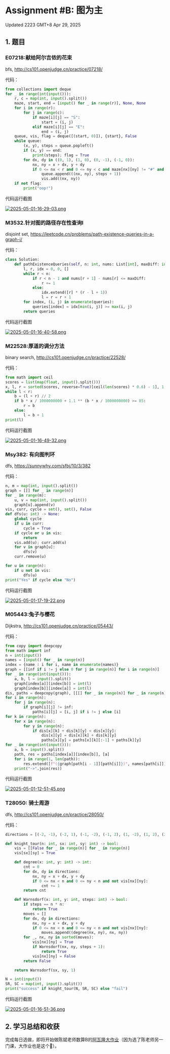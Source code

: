 # Assignment #B: 图为主

Updated 2223 GMT+8 Apr 29, 2025



## 1. 题目

### E07218:献给阿尔吉侬的花束

bfs, http://cs101.openjudge.cn/practice/07218/

代码：

```python
from collections import deque
for _ in range(int(input())):
    r, c = map(int, input().split())
    maze, start, end = [input() for _ in range(r)], None, None
    for i in range(r):
        for j in range(c):
            if maze[i][j] == "S":
                start = (i, j)
            elif maze[i][j] == "E":
                end = (i, j)
    queue, vis, flag = deque([(start, 0)]), {start}, False
    while queue:
        (x, y), steps = queue.popleft()
        if (x, y) == end:
            print(steps); flag = True
        for dx, dy in ((0, 1), (1, 0), (0, -1), (-1, 0)):
            nx, ny = x + dx, y + dy
            if 0 <= nx < r and 0 <= ny < c and maze[nx][ny] != "#" and (nx, ny) not in vis:
                queue.append(((nx, ny), steps + 1))
                vis.add((nx, ny))
    if not flag:
        print("oop!")
```



代码运行截图

[![2025-05-01-16-29-03.png](https://i.postimg.cc/8kWQN8ww/2025-05-01-16-29-03.png)](https://postimg.cc/NLgPkz3r)



### M3532.针对图的路径存在性查询I

disjoint set, https://leetcode.cn/problems/path-existence-queries-in-a-graph-i/

代码：

```python
class Solution:
    def pathExistenceQueries(self, n: int, nums: List[int], maxDiff: int, queries: List[List[int]]) -> List[bool]:
        l, r, idx = 0, 0, []
        while r < n:
            if r < n - 1 and nums[r + 1] - nums[r] <= maxDiff:
                r += 1
            else:
                idx.extend([r] * (r - l + 1))
                l = r = r + 1
        for index, (i, j) in enumerate(queries):
            queries[index] = idx[min(i, j)] >= max(i, j)
        return queries
```



代码运行截图

[![2025-05-01-16-40-58.png](https://i.postimg.cc/tCKs7HHT/2025-05-01-16-40-58.png)](https://postimg.cc/56m4kTyd)



### M22528:厚道的调分方法

binary search, http://cs101.openjudge.cn/practice/22528/

代码：

```python
from math import ceil
scores = list(map(float, input().split()))
x, l, r = sorted(scores, reverse=True)[ceil(len(scores) * 0.6) - 1], 1, 1000000000
while l < r:
    b = (l + r) // 2
    if b * x / 1000000000 + 1.1 ** (b * x / 1000000000) >= 85:
        r = b
    else:
        l = b + 1
print(l)
```



代码运行截图

[![2025-05-01-16-49-32.png](https://i.postimg.cc/3Ngxvkhx/2025-05-01-16-49-32.png)](https://postimg.cc/K38bXv46)



### Msy382: 有向图判环 

dfs, https://sunnywhy.com/sfbj/10/3/382

代码：

```python
n, m = map(int, input().split())
graph = [[] for _ in range(n)]
for _ in range(m):
    u, v = map(int, input().split())
    graph[u].append(v)
vis, curr, cycle = set(), set(), False
def dfs(u: int) -> None:
    global cycle
    if u in curr:
        cycle = True
    if cycle or u in vis:
        return
    vis.add(u); curr.add(u)
    for v in graph[u]:
        dfs(v)
    curr.remove(u)

for u in range(n):
    if u not in vis:
        dfs(u)
print("Yes" if cycle else "No")
```



代码运行截图

[![2025-05-01-17-19-22.png](https://i.postimg.cc/5tYgMJ1m/2025-05-01-17-19-22.png)](https://postimg.cc/t1bWhLs1)



### M05443:兔子与樱花

Dijkstra, http://cs101.openjudge.cn/practice/05443/

代码：

```python
from copy import deepcopy
from math import inf
n = int(input())
names = [input() for _ in range(n)]
index = {name : i for i, name in enumerate(names)}
graph = [[inf if i != j else 0 for j in range(n)] for i in range(n)]
for _ in range(int(input())):
    a, b, l = input().split()
    graph[index[a]][index[b]] = int(l)
    graph[index[b]][index[a]] = int(l)
dis, paths = deepcopy(graph), [[[] for _ in range(n)] for _ in range(n)]
for i in range(n):
    for j in range(n):
        if graph[i][j] != inf:
            paths[i][j] = [i, j] if i != j else [i]
for k in range(n):
    for x in range(n):
        for y in range(n):
            if dis[x][k] + dis[k][y] < dis[x][y]:
                dis[x][y] = dis[x][k] + dis[k][y]
                paths[x][y] = paths[x][k][:-1] + paths[k][y]
for _ in range(int(input())):
    a, b = input().split()
    path, res = paths[index[a]][index[b]], [a]
    for i in range(1, len(path)):
        res.extend([f"({graph[path[i - 1]][path[i]]})", names[path[i]]])
    print("->".join(res))
```



代码运行截图

[![2025-05-01-12-51-45.png](https://i.postimg.cc/HLWs8vJF/2025-05-01-12-51-45.png)](https://postimg.cc/bZMjKT9R)



### T28050: 骑士周游

dfs, http://cs101.openjudge.cn/practice/28050/

代码：

```python
directions = [(-2, -1), (-2, 1), (-1, -2), (-1, 2), (1, -2), (1, 2), (2, -1), (2, 1)]

def knight_tour(n: int, sx: int, sy: int) -> bool:
    vis = [[False for _ in range(n)] for _ in range(n)]
    vis[sx][sy] = True

    def degree(x: int, y: int) -> int:
        cnt = 0
        for dx, dy in directions:
            nx, ny = x + dx, y + dy
            if 0 <= nx < n and 0 <= ny < n and not vis[nx][ny]:
                cnt += 1
        return cnt

    def Warnsdorf(x: int, y: int, steps: int) -> bool:
        if steps == n * n:
            return True
        moves = []
        for dx, dy in directions:
            nx, ny = x + dx, y + dy
            if 0 <= nx < n and 0 <= ny < n and not vis[nx][ny]:
                moves.append((degree(nx, ny), nx, ny))
        for _, nx, ny in sorted(moves):
            vis[nx][ny] = True
            if Warnsdorf(nx, ny, steps + 1):
                return True
            vis[nx][ny] = False
        return False

    return Warnsdorf(sx, sy, 1)

N = int(input())
SR, SC = map(int, input().split())
print("success" if knight_tour(N, SR, SC) else "fail")
```



代码运行截图

[![2025-05-01-16-51-36.png](https://i.postimg.cc/VNdsFGwT/2025-05-01-16-51-36.png)](https://postimg.cc/mcWGLStN)



## 2. 学习总结和收获

完成每日选做，即将开始做陈斌老师数算B的[阿瓦隆大作业](https://github.com/pkulab409/pkudsa.avalon)（因为选了陈老师另一门课，大作业也是这个🤪）。
